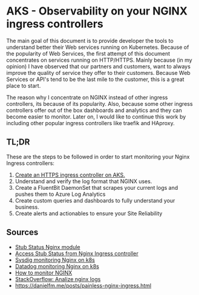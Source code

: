 # AKS - Observability on your NGINX ingress controllers

The main goal of this document is to provide developer the tools to understand better their Web services running on Kubernetes. Because of the popularity of Web Services, the first attempt of this document concentrates on services running on HTTP/HTTPS. Mainly because (in my opinion) I have observed that our partners and customers, want to always improve the quality of service they offer to their customers. Because Web Services or API's tend to be the last mile to the customer, this is a great place to start.

The reason why I concentrate on NGINX instead of other ingress controllers, its because of its popularity. Also, because some other ingress controllers offer out of the box dashboards and analytics and they can become easier to monitor. Later on, I would like to continue this work by including other popular ingress controllers like traefik and HAproxy.

## TL;DR

These are the steps to be followed in order to start monitoring your Nginx Ingress controllers:

1. [Create an HTTPS ingress controller on AKS.](https://docs.microsoft.com/en-us/azure/aks/ingress-tls)
2. Understand and verify the log format that NGINX uses.
3. Create a FluentBit DaemonSet that scrapes your current logs and pushes them to Azure Log Analytics
4. Create custom queries and dashboards to fully understand your business.
5. Create alerts and actionables to ensure your Site Reliability



## Sources

- [Stub Status Nginx module](http://nginx.org/en/docs/http/ngx_http_stub_status_module.html)
- [Access Stub Status from Nginx Ingress controller](https://github.com/nginxinc/kubernetes-ingress/blob/master/docs/installation.md#5-access-the-live-activity-monitoring-dashboard--stub_status-page)
- [Sysdig monitoring Nginx on k8s](https://sysdig.com/blog/monitor-nginx-kubernetes/)
- [Datadog monitoring Nginx on k8s](https://www.datadoghq.com/blog/how-to-collect-nginx-metrics/)
- [How to monitor NGINX](https://github.com/DataDog/the-monitor/blob/master/nginx/how_to_monitor_nginx.md)
- [StackOverflow: Analize nginx logs](https://stackoverflow.com/questions/12589003/simple-nginx-log-file-analyzer)
- <https://danielfm.me/posts/painless-nginx-ingress.html>